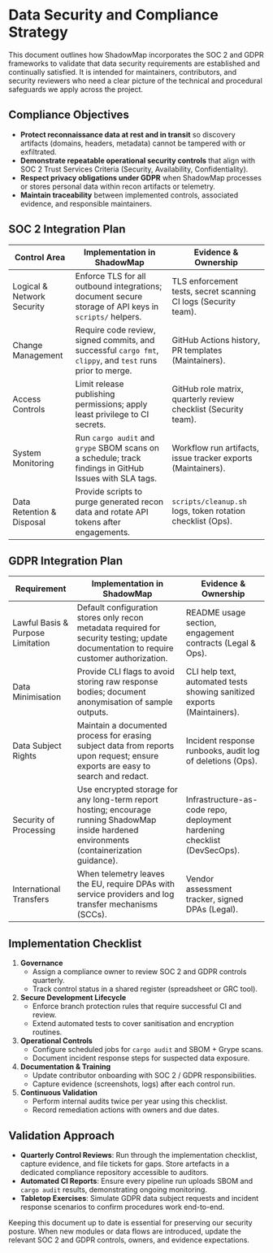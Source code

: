 # Data Security and Compliance Strategy

This document outlines how ShadowMap incorporates the SOC 2 and GDPR frameworks to
validate that data security requirements are established and continually satisfied.
It is intended for maintainers, contributors, and security reviewers who need a
clear picture of the technical and procedural safeguards we apply across the
project.

## Compliance Objectives

- **Protect reconnaissance data at rest and in transit** so discovery artifacts
  (domains, headers, metadata) cannot be tampered with or exfiltrated.
- **Demonstrate repeatable operational security controls** that align with
  SOC 2 Trust Services Criteria (Security, Availability, Confidentiality).
- **Respect privacy obligations under GDPR** when ShadowMap processes or stores
  personal data within recon artifacts or telemetry.
- **Maintain traceability** between implemented controls, associated evidence,
  and responsible maintainers.

## SOC 2 Integration Plan

| Control Area | Implementation in ShadowMap | Evidence & Ownership |
| --- | --- | --- |
| Logical & Network Security | Enforce TLS for all outbound integrations; document secure storage of API keys in `scripts/` helpers. | TLS enforcement tests, secret scanning CI logs (Security team). |
| Change Management | Require code review, signed commits, and successful `cargo fmt`, `clippy`, and `test` runs prior to merge. | GitHub Actions history, PR templates (Maintainers). |
| Access Controls | Limit release publishing permissions; apply least privilege to CI secrets. | GitHub role matrix, quarterly review checklist (Security team). |
| System Monitoring | Run `cargo audit` and `grype` SBOM scans on a schedule; track findings in GitHub Issues with SLA tags. | Workflow run artifacts, issue tracker exports (Maintainers). |
| Data Retention & Disposal | Provide scripts to purge generated recon data and rotate API tokens after engagements. | `scripts/cleanup.sh` logs, token rotation checklist (Ops). |

## GDPR Integration Plan

| Requirement | Implementation in ShadowMap | Evidence & Ownership |
| --- | --- | --- |
| Lawful Basis & Purpose Limitation | Default configuration stores only recon metadata required for security testing; update documentation to require customer authorization. | README usage section, engagement contracts (Legal & Ops). |
| Data Minimisation | Provide CLI flags to avoid storing raw response bodies; document anonymisation of sample outputs. | CLI help text, automated tests showing sanitized exports (Maintainers). |
| Data Subject Rights | Maintain a documented process for erasing subject data from reports upon request; ensure exports are easy to search and redact. | Incident response runbooks, audit log of deletions (Ops). |
| Security of Processing | Use encrypted storage for any long-term report hosting; encourage running ShadowMap inside hardened environments (containerization guidance). | Infrastructure-as-code repo, deployment hardening checklist (DevSecOps). |
| International Transfers | When telemetry leaves the EU, require DPAs with service providers and log transfer mechanisms (SCCs). | Vendor assessment tracker, signed DPAs (Legal). |

## Implementation Checklist

1. **Governance**
   - Assign a compliance owner to review SOC 2 and GDPR controls quarterly.
   - Track control status in a shared register (spreadsheet or GRC tool).
2. **Secure Development Lifecycle**
   - Enforce branch protection rules that require successful CI and review.
   - Extend automated tests to cover sanitisation and encryption routines.
3. **Operational Controls**
   - Configure scheduled jobs for `cargo audit` and SBOM + Grype scans.
   - Document incident response steps for suspected data exposure.
4. **Documentation & Training**
   - Update contributor onboarding with SOC 2 / GDPR responsibilities.
   - Capture evidence (screenshots, logs) after each control run.
5. **Continuous Validation**
   - Perform internal audits twice per year using this checklist.
   - Record remediation actions with owners and due dates.

## Validation Approach

- **Quarterly Control Reviews**: Run through the implementation checklist,
  capture evidence, and file tickets for gaps. Store artefacts in a dedicated
  compliance repository accessible to auditors.
- **Automated CI Reports**: Ensure every pipeline run uploads SBOM and `cargo
  audit` results, demonstrating ongoing monitoring.
- **Tabletop Exercises**: Simulate GDPR data subject requests and incident
  response scenarios to confirm procedures work end-to-end.

Keeping this document up to date is essential for preserving our security
posture. When new modules or data flows are introduced, update the relevant SOC 2
and GDPR controls, owners, and evidence expectations.
